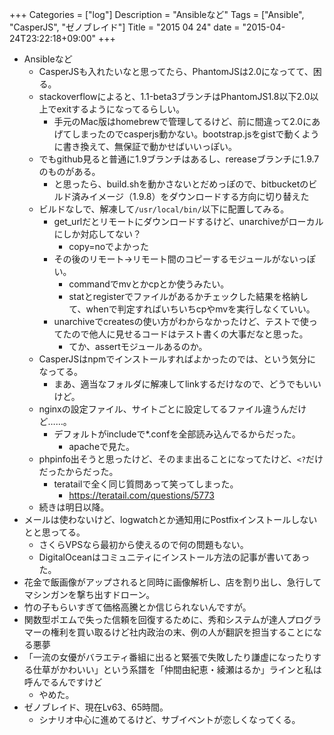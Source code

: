 +++
Categories = ["log"]
Description = "Ansibleなど"
Tags = ["Ansible", "CasperJS", "ゼノブレイド"]
Title = "2015 04 24"
date = "2015-04-24T23:22:18+09:00"
+++

* Ansibleなど
	* CasperJSも入れたいなと思ってたら、PhantomJSは2.0になってて、困る。
	* stackoverflowによると、1.1-beta3ブランチはPhantomJS1.8以下2.0以上でexitするようになってるらしい。
		* 手元のMac版はhomebrewで管理してるけど、前に間違って2.0にあげてしまったのでcasperjs動かない。bootstrap.jsをgistで動くように書き換えて、無保証で動かせばいいっぽい。
	* でもgithub見ると普通に1.9ブランチはあるし、rereaseブランチに1.9.7のものがある。
		* と思ったら、build.shを動かさないとだめっぽので、bitbucketのビルド済みイメージ（1.9.8）をダウンロードする方向に切り替えた
	* ビルドなしで、解凍して`/usr/local/bin/`以下に配置してみる。
		* get_urlだとリモートにダウンロードするけど、unarchiveがローカルにしか対応してない？
			* copy=noでよかった
		* その後のリモート→リモート間のコピーするモジュールがないっぽい。
			* commandでmvとかcpとか使うみたい。
			* statとregisterでファイルがあるかチェックした結果を格納して、whenで判定すればいちいちcpやmvを実行しなくていい。
		* unarchiveでcreatesの使い方がわからなかったけど、テストで使ってたので他人に見せるコードはテスト書くの大事だなと思った。
			* てか、assertモジュールあるのか。
	* CasperJSはnpmでインストールすればよかったのでは、という気分になってる。
		* まあ、適当なフォルダに解凍してlinkするだけなので、どうでもいいけど。
	* nginxの設定ファイル、サイトごとに設定してるファイル違うんだけど……。
		* デフォルトがincludeで*.confを全部読み込んでるからだった。
			* apacheで見た。
	* phpinfo出そうと思ったけど、そのまま出ることになってたけど、`<?`だけだったからだった。
		* teratailで全く同じ質問あって笑ってしまった。
			* https://teratail.com/questions/5773
	* 続きは明日以降。
* メールは使わないけど、logwatchとか通知用にPostfixインストールしないとと思ってる。
	* さくらVPSなら最初から使えるので何の問題もない。
	* DigitalOceanはコミュニティにインストール方法の記事が書いてあった。
* 花金で飯画像がアップされると同時に画像解析し、店を割り出し、急行してマシンガンを撃ち出すドローン。
* 竹の子もらいすぎて価格高騰とか信じられないんですが。
* 関数型ポエムで失った信頼を回復するために、秀和システムが達人プログラマーの権利を買い取るけど社内政治の末、例の人が翻訳を担当することになる悪夢
* 「一流の女優がバラエティ番組に出ると緊張で失敗したり謙虚になったりする仕草がかわいい」という系譜を「仲間由紀恵・綾瀬はるか」ラインと私は呼んでるんですけど
	* やめた。
* ゼノブレイド、現在Lv63、65時間。
	* シナリオ中心に進めてるけど、サブイベントが恋しくなってくる。